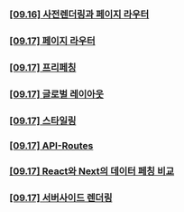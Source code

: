 ### [[09.16] 사전렌더링과 페이지 라우터](/docs/[09.16]사전렌더링과_Page_Router.md)

### [[09.17] 페이지 라우터](/docs/[09.17]page-router.md)

### [[09.17] 프리페칭](/docs/[09.17]프리페칭.md)

### [[09.17] 글로벌 레이아웃](/docs/[09.18]글로벌_레이아웃.md)

### [[09.17] 스타일링](/docs/[09.18]스타일링.md)

### [[09.17] API-Routes](/docs/[09.18]API-Routes.md)

### [[09.17] React와 Next의 데이터 페칭 비교](/docs/[09.18]프리페칭과_데이터페칭_개념.md)

### [[09.17] 서버사이드 렌더링](/docs/[09.19]SSR_서버사이드_렌더링.md)
